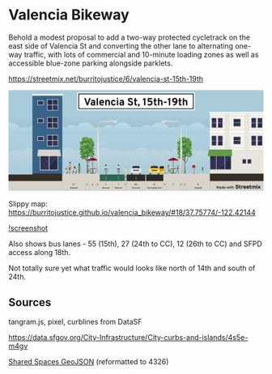 # Valencia Bikeway

Behold a modest proposal to add a two-way protected cycletrack on the east side of Valencia St and converting the other lane to alternating one-way traffic, with lots of commercial and 10-minute loading zones as well as accessible blue-zone parking alongside parklets.



https://streetmix.net/burritojustice/6/valencia-st-15th-19th

![streetmix](images/valencia-st-15th-19th.png)

Slippy map: https://burritojustice.github.io/valencia_bikeway/#18/37.75774/-122.42144

[!screenshot](images/one-way.jpg)

Also shows bus lanes - 55 (15th), 27 (24th to CC), 12 (26th to CC) and SFPD access along 18th.

Not totally sure yet what traffic would looks like north of 14th and south of 24th.

## Sources

tangram.js, pixel, curblines from DataSF

https://data.sfgov.org/City-Infrastructure/City-curbs-and-islands/4s5e-m4gv

[Shared Spaces GeoJSON](https://services.arcgis.com/Zs2aNLFN00jrS4gG/arcgis/rest/services/shared_spaces_data/FeatureServer/0/query?f=geojson&where=1%3D1&returnGeometry=true&spatialRel=esriSpatialRelIntersects&outFields=*&maxRecordCountFactor=4&outSR=4326&resultOffset=0&resultRecordCount=8000&cacheHint=true&quantizationParameters=%7B%22mode%22%3A%22view%22%2C%22originPosition%22%3A%22upperLeft%22%2C%22tolerance%22%3A1.0583354500041853%2C%22extent%22%3A%7B%22xmin%22%3A-13638852.978948362%2C%22ymin%22%3A-1436598.6699333906%2C%22xmax%22%3A-8621695.126715293%2C%22ymax%22%3A5983364.401551564%2C%22spatialReference%22%3A%7B%22wkid%22%3A4326%2C%22latestWkid%22%3A4326%7D%7D%7D) (reformatted to 4326)
